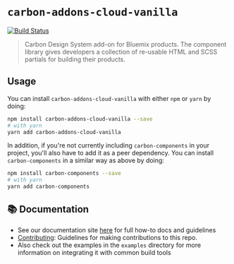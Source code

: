 # `carbon-addons-cloud-vanilla`

[![Build Status](https://travis-ci.org/carbon-design-system/carbon-addons-cloud-vanilla.svg?branch=master)](https://travis-ci.org/carbon-design-system/carbon-addons-cloud-vanilla)

> Carbon Design System add-on for Bluemix products. The component library gives
> developers a collection of re-usable HTML and SCSS partials for building their
> products.

## Usage

You can install `carbon-addons-cloud-vanilla` with either `npm` or `yarn` by doing:

```bash
npm install carbon-addons-cloud-vanilla --save
# with yarn
yarn add carbon-addons-cloud-vanilla
```

In addition, if you're not currently including `carbon-components` in your
project, you'll also have to add it as a peer dependency. You can install
`carbon-components` in a similar way as above by doing:

```bash
npm install carbon-components --save
# with yarn
yarn add carbon-components
```

## :books: Documentation

- See our documentation site [here](http://carbondesignsystem.com/getting-started/developers)
  for full how-to docs and guidelines
- [Contributing](/docs/contributing.md): Guidelines for making contributions to
  this repo.
- Also check out the examples in the `examples` directory for more information
  on integrating it with common build tools
